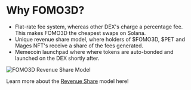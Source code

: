 # Why FOMO3D?

- Flat-rate fee system, whereas other DEX's charge a percentage fee. This makes FOMO3D the cheapest swaps on Solana. 
- Unique revenue share model, where holders of $FOMO3D, $PET and Mages NFT's receive a share of the fees generated.
- Memecoin launchpad where where tokens are auto-bonded and launched on the DEX shortly after.

![FOMO3D Revenue Share Model](/assets/info-rev-share-model.jpg)

Learn more about the [Revenue Share](./revenue-share) model here!
